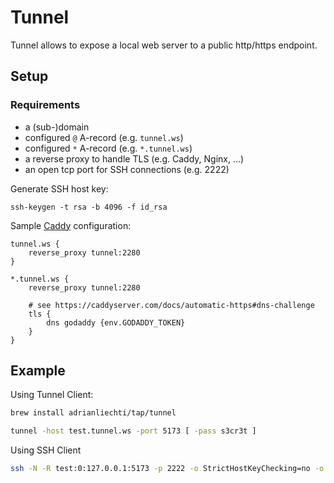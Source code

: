 # Tunnel

Tunnel allows to expose a local web server to a public http/https endpoint.

## Setup

### Requirements

- a (sub-)domain
- configured `@` A-record (e.g. `tunnel.ws`)
- configured `*` A-record (e.g. `*.tunnel.ws`)
- a reverse proxy to handle TLS (e.g. Caddy, Nginx, ...)
- an open tcp port for SSH connections (e.g. 2222)

Generate SSH host key:

```
ssh-keygen -t rsa -b 4096 -f id_rsa
```

Sample [Caddy](https://caddyserver.com) configuration:

```
tunnel.ws {
    reverse_proxy tunnel:2280
}

*.tunnel.ws {
    reverse_proxy tunnel:2280

    # see https://caddyserver.com/docs/automatic-https#dns-challenge
	tls {
		dns godaddy {env.GODADDY_TOKEN}
	}
}
```

## Example

Using Tunnel Client:

```bash
brew install adrianliechti/tap/tunnel
```

```bash
tunnel -host test.tunnel.ws -port 5173 [ -pass s3cr3t ]
```

Using SSH Client

```bash
ssh -N -R test:0:127.0.0.1:5173 -p 2222 -o StrictHostKeyChecking=no -o UserKnownHostsFile=/dev/null -o ServerAliveInterval=30 tunnel.ws
```